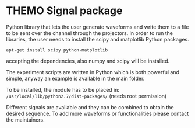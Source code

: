 THEMO Signal package
====================

Python library that lets the user generate waveforms and write them to a file to be sent over the channel through the projectors.
In order to run the libraries, the user needs to install the scipy and matplotlib Python packages.

`apt-get install scipy python-matplotlib`

accepting the dependencies, also numpy and scipy will be installed.

The experiment scripts are written in Python which is both powerful and simple, anyway an example is available in the main folder.

To be installed, the module has to be placed in:
`/usr/local/lib/python2.7/dist-packages/`
(needs root permission)

Different signals are available and they can be combined to obtain the desired sequence. To add more waveforms or functionalities please contact the maintainers.